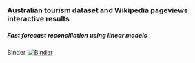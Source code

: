 ### Australian tourism dataset and Wikipedia pageviews interactive results
##### Fast forecast reconciliation using linear models
Binder 
[![Binder](https://mybinder.org/badge_logo.svg)](https://mybinder.org/v2/gh/mahsaashouri/AUS-Binder/main?urlpath=rstudio)
